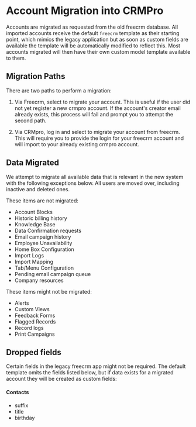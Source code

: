 # Account Migration into CRMPro

Accounts are migrated as requested from the old freecrm database. All imported accounts receive
the default `freecrm` template as their starting point, which mimics the legacy application but 
as soon as custom fields are available the template will be automatically modified to reflect this.
Most accounts migrated will then have their own custom model template available to them. 

## Migration Paths
There are two paths to perform a migration:

1. Via Freecrm, select to migrate your account. This is useful if the user did not yet register a 
new crmpro account. If the account's creator email already exists, this process will fail and 
prompt you to attempt the second path.
 
2. Via CRMpro, log in and select to migrate your account from freecrm. This will require you to 
provide the login for your freecrm account and will import to your already existing crmpro account.
 
## Data Migrated

We attempt to migrate all available data that is relevant in the new system with the following 
exceptions below. All users are moved over, including inactive and deleted ones. 

These items are not migrated: 

* Account Blocks
* Historic billing history
* Knowledge Base
* Data Confirmation requests
* Email campaign history
* Employee Unavailability
* Home Box Configuration
* Import Logs
* Import Mapping
* Tab/Menu Configuration
* Pending email campaign queue
* Company resources

These items might not be migrated:

* Alerts
* Custom Views
* Feedback Forms
* Flagged Records
* Record logs
* Print Campaigns


## Dropped fields

Certain fields in the legacy freecrm app might not be required. The default template 
omits the fields listed below, but if data exists for a migrated account they will be created
as custom fields:

#### Contacts
* suffix
* title
* birthday
